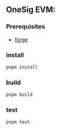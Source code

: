 ## OneSig EVM:

### Prerequisites

- [forge](https://book.getfoundry.sh/forge/)

### install

```bash
pnpm install
```

### build

```bash
pnpm build
```

### test

```bash
pnpm test
```
